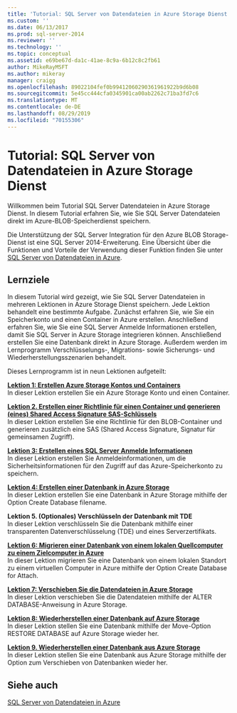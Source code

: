 ```yaml
---
title: 'Tutorial: SQL Server von Datendateien in Azure Storage Dienst | Microsoft-Dokumentation'
ms.custom: ''
ms.date: 06/13/2017
ms.prod: sql-server-2014
ms.reviewer: ''
ms.technology: ''
ms.topic: conceptual
ms.assetid: e69be67d-da1c-41ae-8c9a-6b12c8c2fb61
author: MikeRayMSFT
ms.author: mikeray
manager: craigg
ms.openlocfilehash: 89022104fef0b99412060290361961922b9d6b08
ms.sourcegitcommit: 5e45cc444cfa0345901ca00ab2262c71ba3fd7c6
ms.translationtype: MT
ms.contentlocale: de-DE
ms.lasthandoff: 08/29/2019
ms.locfileid: "70155306"
---
```

# <a name="tutorial-sql-server-data-files-in-azure-storage-service"></a>Tutorial: SQL Server von Datendateien in Azure Storage Dienst
  Willkommen beim Tutorial SQL Server Datendateien in Azure Storage Dienst. In diesem Tutorial erfahren Sie, wie Sie SQL Server Datendateien direkt im Azure-BLOB-Speicherdienst speichern.  
  
 Die Unterstützung der SQL Server Integration für den Azure BLOB Storage-Dienst ist eine SQL Server 2014-Erweiterung. Eine Übersicht über die Funktionen und Vorteile der Verwendung dieser Funktion finden Sie unter [SQL Server von Datendateien in Azure](databases/sql-server-data-files-in-microsoft-azure.md).  
  
## <a name="what-you-will-learn"></a>Lernziele  
 In diesem Tutorial wird gezeigt, wie Sie SQL Server Datendateien in mehreren Lektionen in Azure Storage Dienst speichern. Jede Lektion behandelt eine bestimmte Aufgabe. Zunächst erfahren Sie, wie Sie ein Speicherkonto und einen Container in Azure erstellen. Anschließend erfahren Sie, wie Sie eine SQL Server Anmelde Informationen erstellen, damit Sie SQL Server in Azure Storage integrieren können. Anschließend erstellen Sie eine Datenbank direkt in Azure Storage. Außerdem werden im Lernprogramm Verschlüsselungs-, Migrations- sowie Sicherungs- und Wiederherstellungsszenarien behandelt.  
  
 Dieses Lernprogramm ist in neun Lektionen aufgeteilt:  
  
 **[Lektion 1: Erstellen Azure Storage Kontos und Containers](../tutorials/lesson-1-create-windows-azure-storage-account-and-container.md)**  
 In dieser Lektion erstellen Sie ein Azure Storage Konto und einen Container.  
  
 **[Lektion 2. Erstellen einer Richtlinie für einen Container und generieren &#40;eines&#41; Shared Access Signature SAS-Schlüssels](lesson-1-create-stored-access-policy-and-shared-access-signature.md)**  
 In dieser Lektion erstellen Sie eine Richtlinie für den BLOB-Container und generieren zusätzlich eine SAS (Shared Access Signature, Signatur für gemeinsamen Zugriff).  
  
 **[Lektion 3: Erstellen eines SQL Server Anmelde Informationen](lesson-2-create-a-sql-server-credential-using-a-shared-access-signature.md)**  
 In dieser Lektion erstellen Sie Anmeldeinformationen, um die Sicherheitsinformationen für den Zugriff auf das Azure-Speicherkonto zu speichern.  
  
 **[Lektion 4: Erstellen einer Datenbank in Azure Storage](../relational-databases/lesson-3-database-backup-to-url.md)**  
 In dieser Lektion erstellen Sie eine Datenbank in Azure Storage mithilfe der Option Create Database filename.  
  
 **Lektion 5. &#40;Optionales&#41; Verschlüsseln der Datenbank mit TDE**  
 In dieser Lektion verschlüsseln Sie die Datenbank mithilfe einer transparenten Datenverschlüsselung (TDE) und eines Serverzertifikats.  
  
 **[Lektion 6: Migrieren einer Datenbank von einem lokalen Quellcomputer zu einem Zielcomputer in Azure](lesson-5-backup-database-using-file-snapshot-backup.md)**  
 In dieser Lektion migrieren Sie eine Datenbank von einem lokalen Standort zu einem virtuellen Computer in Azure mithilfe der Option Create Database for Attach.  
  
 **[Lektion 7: Verschieben Sie die Datendateien in Azure Storage](../relational-databases/lesson-6-generate-activity-and-backup-log-using-file-snapshot-backup.md)**  
 In dieser Lektion verschieben Sie die Datendateien mithilfe der ALTER DATABASE-Anweisung in Azure Storage.  
  
 **[Lektion 8: Wiederherstellen einer Datenbank auf Azure Storage](../relational-databases/lesson-7-restore-a-database-to-a-point-in-time.md)**  
 In dieser Lektion stellen Sie eine Datenbank mithilfe der Move-Option RESTORE DATABASE auf Azure Storage wieder her.  
  
 **[Lektion 9. Wiederherstellen einer Datenbank aus Azure Storage](lesson-8-restore-as-new-database-from-log-backup.md)**  
 In dieser Lektion stellen Sie eine Datenbank aus Azure Storage mithilfe der Option zum Verschieben von Datenbanken wieder her.  
  
## <a name="see-also"></a>Siehe auch  
 [SQL Server von Datendateien in Azure](databases/sql-server-data-files-in-microsoft-azure.md)  
  
  
